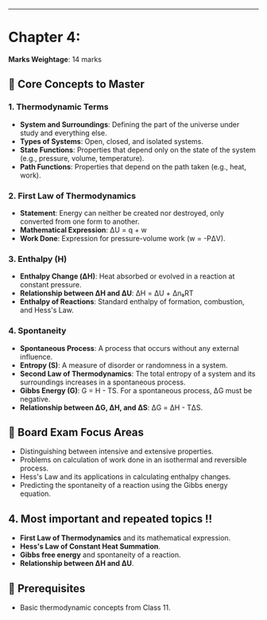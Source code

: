 
---

# Chapter 4:
**Marks Weightage**: 14 marks

## 🎯 Core Concepts to Master

### 1. Thermodynamic Terms
- **System and Surroundings**: Defining the part of the universe under study and everything else.
- **Types of Systems**: Open, closed, and isolated systems.
- **State Functions**: Properties that depend only on the state of the system (e.g., pressure, volume, temperature).
- **Path Functions**: Properties that depend on the path taken (e.g., heat, work).

### 2. First Law of Thermodynamics
- **Statement**: Energy can neither be created nor destroyed, only converted from one form to another.
- **Mathematical Expression**: ΔU = q + w
- **Work Done**: Expression for pressure-volume work (w = -PΔV).

### 3. Enthalpy (H)
- **Enthalpy Change (ΔH)**: Heat absorbed or evolved in a reaction at constant pressure.
- **Relationship between ΔH and ΔU**: ΔH = ΔU + Δn₉RT
- **Enthalpy of Reactions**: Standard enthalpy of formation, combustion, and Hess's Law.

### 4. Spontaneity
- **Spontaneous Process**: A process that occurs without any external influence.
- **Entropy (S)**: A measure of disorder or randomness in a system.
- **Second Law of Thermodynamics**: The total entropy of a system and its surroundings increases in a spontaneous process.
- **Gibbs Energy (G)**: G = H - TS. For a spontaneous process, ΔG must be negative.
- **Relationship between ΔG, ΔH, and ΔS**: ΔG = ΔH - TΔS.

## 📝 Board Exam Focus Areas
- Distinguishing between intensive and extensive properties.
- Problems on calculation of work done in an isothermal and reversible process.
- Hess's Law and its applications in calculating enthalpy changes.
- Predicting the spontaneity of a reaction using the Gibbs energy equation.

## 4. Most important and repeated topics !!
- **First Law of Thermodynamics** and its mathematical expression.
- **Hess's Law of Constant Heat Summation**.
- **Gibbs free energy** and spontaneity of a reaction.
- **Relationship between ΔH and ΔU**.

## 🔗 Prerequisites
- Basic thermodynamic concepts from Class 11.